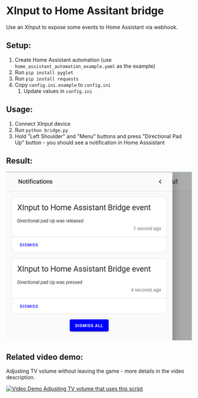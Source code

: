 XInput to Home Assitant bridge
==============================

Use an XInput to expose some events to Home Assistant via webhook.

Setup:
---
1. Create Home Assistant automation (use `home_assistant_automation_example.yaml` as the example)
1. Run `pip install pyglet` 
1. Run `pip install requests` 
1. Copy `config.ini.example` to `config.ini`
	1. Update values in `config.ini`

Usage:
---
1. Connect XInput device
1. Run `python bridge.py`
1. Hold "Left Shoulder" and "Menu" buttons and press "Directional Pad Up" button - you should see a notification in Home Asssistant

Result:
---

![Notificatons in Home Assitant](home_assistant_notifications.png "Notificatons in Home Assitant")

Related video demo:
---
Adjusting TV volume without leaving the game - more details in the video description.

[![Video Demo Adjusting TV volume that uses this script](https://img.youtube.com/vi/1Z0PqS0FhlM/0.jpg)](https://www.youtube.com/watch?v=1Z0PqS0FhlM)